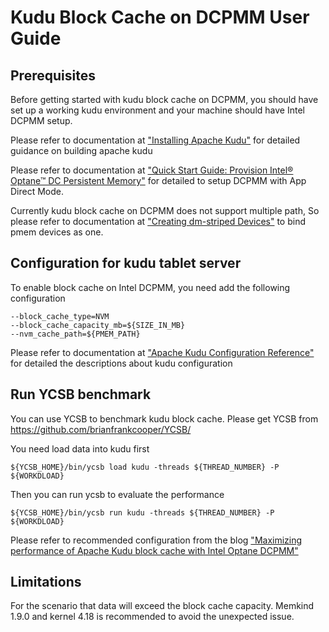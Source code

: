 # Kudu Block Cache on DCPMM User Guide

## Prerequisites

Before getting started with kudu block cache on DCPMM, you should have set up a working 
kudu environment and your machine should have Intel DCPMM setup.

Please refer to documentation at
["Installing Apache Kudu"](https://kudu.apache.org/docs/installation.html)
for detailed guidance on building apache kudu

Please refer to documentation at 
["Quick Start Guide: Provision Intel® Optane™ DC Persistent Memory"](https://software.intel.com/en-us/articles/quick-start-guide-configure-intel-optane-dc-persistent-memory-on-linux)
for detailed to setup DCPMM with App Direct Mode.

Currently kudu block cache on DCPMM does not support multiple path, So please refer to documentation at
["Creating dm-striped Devices"](https://pmem.io/2018/05/15/using_persistent_memory_devices_with_the_linux_device_mapper.html)
to bind pmem devices as one.

## Configuration for kudu tablet server 

To enable block cache on Intel DCPMM, you need add the following configuration
```
--block_cache_type=NVM
--block_cache_capacity_mb=${SIZE_IN_MB}
--nvm_cache_path=${PMEM_PATH}
```
Please refer to documentation at 
["Apache Kudu Configuration Reference"](https://kudu.apache.org/docs/configuration_reference.html)
for detailed the descriptions about kudu configuration

## Run YCSB benchmark

You can use YCSB to benchmark kudu block cache. Please get YCSB from 
<https://github.com/brianfrankcooper/YCSB/>

You need load data into kudu first
```
${YCSB_HOME}/bin/ycsb load kudu -threads ${THREAD_NUMBER} -P ${WORKDLOAD}
```
Then you can run ycsb to evaluate the performance
```
${YCSB_HOME}/bin/ycsb run kudu -threads ${THREAD_NUMBER} -P ${WORKDLOAD}
```
Please refer to recommended configuration from the blog
["Maximizing performance of Apache Kudu block cache with Intel Optane DCPMM"](https://blog.cloudera.com/maximizing-performance-of-apache-kudu-block-cache-with-intel-optane-dcpmm)

## Limitations
For the scenario that data will exceed the block cache capacity.
Memkind 1.9.0 and kernel 4.18 is recommended to avoid the unexpected issue.
